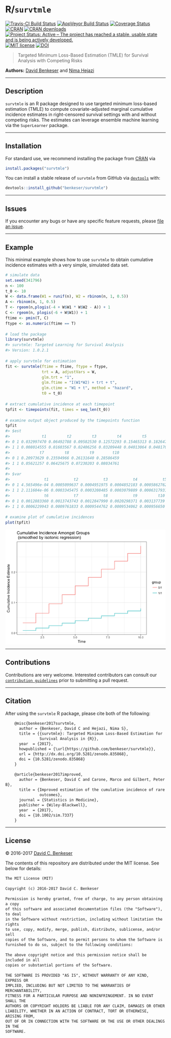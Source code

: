 
<!-- README.md is generated from README.Rmd. Please edit that file -->
R/`survtmle`
============

[![Travis-CI Build Status](https://travis-ci.org/benkeser/survtmle.svg?branch=master)](https://travis-ci.org/benkeser/survtmle) [![AppVeyor Build Status](https://ci.appveyor.com/api/projects/status/github/benkeser/survtmle?branch=master&svg=true)](https://ci.appveyor.com/project/benkeser/survtmle) [![Coverage Status](https://img.shields.io/codecov/c/github/benkeser/survtmle/master.svg)](https://codecov.io/github/benkeser/survtmle?branch=master) [![CRAN](http://www.r-pkg.org/badges/version/survtmle)](http://www.r-pkg.org/pkg/survtmle) [![CRAN downloads](https://cranlogs.r-pkg.org/badges/survtmle)](https://CRAN.R-project.org/package=survtmle) [![Project Status: Active – The project has reached a stable, usable state and is being actively developed.](http://www.repostatus.org/badges/latest/active.svg)](http://www.repostatus.org/#active) [![MIT license](http://img.shields.io/badge/license-MIT-brightgreen.svg)](http://opensource.org/licenses/MIT) [![DOI](https://zenodo.org/badge/DOI/10.5281/zenodo.835868.svg)](https://doi.org/10.5281/zenodo.835868)

> Targeted Minimum Loss-Based Estimation (TMLE) for Survival Analysis with Competing Risks

**Authors:** [David Benkeser](https://www.benkeserstatistics.com/) and [Nima Hejazi](http://nimahejazi.org)

------------------------------------------------------------------------

Description
-----------

`survtmle` is an R package designed to use targeted minimum loss-based estimation (TMLE) to compute covariate-adjusted marginal cumulative incidence estimates in right-censored survival settings with and without competing risks. The estimates can leverage ensemble machine learning via the `SuperLearner` package.

------------------------------------------------------------------------

Installation
------------

For standard use, we recommend installing the package from [CRAN](https://cran.r-project.org/) via

``` r
install.packages("survtmle")
```

You can install a stable release of `survtmle` from GitHub via [`devtools`](https://www.rstudio.com/products/rpackages/devtools/) with:

``` r
devtools::install_github("benkeser/survtmle")
```

<!--
To contribute, install the _development version_ from GitHub via
[`devtools`](https://www.rstudio.com/products/rpackages/devtools/):


```r
devtools::install_github("benkeser/survtmle", ref = "develop")
```
-->

------------------------------------------------------------------------

Issues
------

If you encounter any bugs or have any specific feature requests, please [file an issue](https://github.com/benkeser/survtmle/issues).

------------------------------------------------------------------------

Example
-------

This minimal example shows how to use `survtmle` to obtain cumulative incidence estimates with a very simple, simulated data set.

``` r
# simulate data
set.seed(341796)
n <- 100
t_0 <- 10
W <- data.frame(W1 = runif(n), W2 = rbinom(n, 1, 0.5))
A <- rbinom(n, 1, 0.5)
T <- rgeom(n,plogis(-4 + W$W1 * W$W2 - A)) + 1
C <- rgeom(n, plogis(-6 + W$W1)) + 1
ftime <- pmin(T, C)
ftype <- as.numeric(ftime == T)

# load the package
library(survtmle)
#> survtmle: Targeted Learning for Survival Analysis
#> Version: 1.0.2.1

# apply survtmle for estimation
fit <- survtmle(ftime = ftime, ftype = ftype,
                trt = A, adjustVars = W,
                glm.trt = "1",
                glm.ftime = "I(W1*W2) + trt + t",
                glm.ctime = "W1 + t", method = "hazard",
                t0 = t_0)

# extract cumulative incidence at each timepoint
tpfit <- timepoints(fit, times = seq_len(t_0))

# examine output object produced by the timepoints function
tpfit
#> $est
#>              t1         t2         t3         t4         t5         t6
#> 0 1 0.032997470 0.06492788 0.09582530 0.12572293 0.15465313 0.18264737
#> 1 1 0.008014555 0.01603567 0.02406256 0.03209448 0.04013064 0.04817027
#>             t7         t8         t9        t10
#> 0 1 0.20973629 0.23594966 0.26131640 0.28586459
#> 1 1 0.05621257 0.06425675 0.07230203 0.08034761
#> 
#> $var
#>               t1           t2           t3           t4           t5
#> 0 1 4.565496e-04 0.0005099637 0.0004951975 0.0004852183 0.0005862762
#> 1 1 2.111604e-06 0.0003345475 0.0003208485 0.0003079889 0.0006317931
#>               t6           t7           t8           t9         t10
#> 0 1 0.0012883360 0.0013743743 0.0012847990 0.0020298371 0.003137739
#> 1 1 0.0006229943 0.0009761833 0.0009544762 0.0009534062 0.000956650

# examine plot of cumulative incidences
plot(tpfit)
```

<img src="README-example-1.png" style="display: block; margin: auto;" />

------------------------------------------------------------------------

Contributions
-------------

Contributions are very welcome. Interested contributors can consult our [`contribution guidelines`](https://github.com/benkeser/survtmle/blob/master/CONTRIBUTING.md) prior to submitting a pull request.

------------------------------------------------------------------------

Citation
--------

After using the `survtmle` R package, please cite both of the following:

        @misc{benkeser2017survtmle,
          author = {Benkeser, David C and Hejazi, Nima S},
          title = {{survtmle}: Targeted Minimum Loss-Based Estimation for
                   Survival Analysis in {R}},
          year  = {2017},
          howpublished = {\url{https://github.com/benkeser/survtmle}},
          url = {http://dx.doi.org/10.5281/zenodo.835868},
          doi = {10.5281/zenodo.835868}
        }

        @article{benkeser2017improved,
          author = {Benkeser, David C and Carone, Marco and Gilbert, Peter B},
          title = {Improved estimation of the cumulative incidence of rare
                   outcomes},
          journal = {Statistics in Medicine},
          publisher = {Wiley-Blackwell},
          year  = {2017},
          doi = {10.1002/sim.7337}
        }

------------------------------------------------------------------------

License
-------

© 2016-2017 [David C. Benkeser](http://www.benkeserstatistics.com)

The contents of this repository are distributed under the MIT license. See below for details:

    The MIT License (MIT)

    Copyright (c) 2016-2017 David C. Benkeser

    Permission is hereby granted, free of charge, to any person obtaining a copy
    of this software and associated documentation files (the "Software"), to deal
    in the Software without restriction, including without limitation the rights
    to use, copy, modify, merge, publish, distribute, sublicense, and/or sell
    copies of the Software, and to permit persons to whom the Software is
    furnished to do so, subject to the following conditions:

    The above copyright notice and this permission notice shall be included in all
    copies or substantial portions of the Software.

    THE SOFTWARE IS PROVIDED "AS IS", WITHOUT WARRANTY OF ANY KIND, EXPRESS OR
    IMPLIED, INCLUDING BUT NOT LIMITED TO THE WARRANTIES OF MERCHANTABILITY,
    FITNESS FOR A PARTICULAR PURPOSE AND NONINFRINGEMENT. IN NO EVENT SHALL THE
    AUTHORS OR COPYRIGHT HOLDERS BE LIABLE FOR ANY CLAIM, DAMAGES OR OTHER
    LIABILITY, WHETHER IN AN ACTION OF CONTRACT, TORT OR OTHERWISE, ARISING FROM,
    OUT OF OR IN CONNECTION WITH THE SOFTWARE OR THE USE OR OTHER DEALINGS IN THE
    SOFTWARE.
